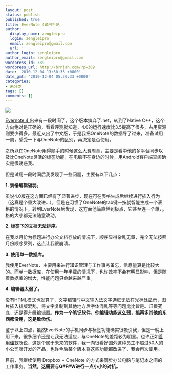```yaml
---
layout: post
status: publish
published: true
title: EverNote 4试用手记
author:
  display_name: zengleipro
  login: zengleipro
  email: zengleipro@gmail.com
  url: ''
author_login: zengleipro
author_email: zengleipro@gmail.com
wordpress_id: 389
wordpress_url: http://brnjah.com/?p=389
date: '2010-12-04 13:30:33 +0800'
date_gmt: '2010-12-04 05:30:33 +0800'
categories:
- 未分类
tags: []
comments: []
---
```

![](/images/blog/detail/2010120401/1.jpg)

<a href="http://www.evernote.com/about/intl/zh-cn/" target="_blank">Evernote 4 </a>出来有一段时间了，这个版本摈弃了.net，转到了Native C++，这个方向绝对是正确的，看看评测就知道，4.0的运行速度比3.5提高了很多，占用资源则要少得多。最近又出了中文版，于是我把OneNote的数据导了过来，准备试用一周，感受一下与OneNote的区别，再决定是否使用。

之所以在OneNote用得顺手的时候这么大费周章，主要是看中他的多平台同步以及比OneNote灵活的标签功能，在电脑不在身边的时候，用Android客户端查阅确实是很诱惑我。

但是试用一段时间后我发现了一些问题，主要有以下几点：

**1. 表格编辑极弱。**

虽说4.0版在这方面已经有了显著进步，现在可在表格生成后继续进行插入行为（这真是个重大改进&hellip;），但是在习惯了OneNote的tab键一按就智能生成一个表格的情况下，转到EverNote后发现，这方面他简直烂到极点，它甚至连一个单元格的大小都无法随意改动。

**2. 标签下的文档无法排序。**

在我以月份为标题进行办公文档存放的情况下，顺序显得杂乱无章，完全无法按照月份顺序罗列，这点让我很崩溃。

**3. 使用单一数据库。**

我使用EverNote，主要用来进行知识管理与工作事务备忘，信息量算是比较大的。而单一数据库，在使用一年半载的情况下，也许效率不会有明显影响，但是随着数据库的增大，性能问题只会越来越严重。

**4. 编辑器太弱了。**

没有HTML模式也就算了，文字编辑时中文输入法文字选框无法在光标处显示，图片插入排版混乱，将文字复制到其他地方后字体混乱等等问题比比皆是。归根究底，还是得升级编辑器。**作为一个笔记软件，你编辑功能这么弱，搞再多其他的东西都没用，这是致命伤。**

鉴于以上四点，虽然EverNote的手机同步与标签功能确实很吸引我，但是一晚上用下来，很多细节还是让我无法适应，与OneNote的差距较为明显。也许正如<a href="http://xbeta.info/" target="_blank">善用佳软</a>所说，这是个属于未来的软件，我一向很看好国外这种员工不超过50人的小公司所开发的产品，也许今后某个版本将这些功能都改进了，我会再次使用。

目前，我继续使用 Dropbox + OneNote 的方式来同步办公电脑与笔记本之间的工作事务。**当然，这需要与G#F#W进行一点小小的对抗。**